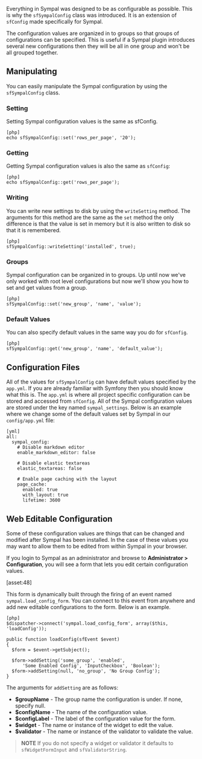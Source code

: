 Everything in Sympal was designed to be as configurable as possible. This is why 
the `sfSympalConfig` class was introduced. It is an extension of `sfConfig` 
made specifically for Sympal.

The configuration values are organized in to groups so that groups of configurations
can be specified. This is useful if a Sympal plugin introduces several new configurations
then they will be all in one group and won't be all grouped together.

## Manipulating

You can easily manipulate the Sympal configuration by using the `sfSympalConfig`
class.

### Setting

Setting Sympal configuration values is the same as sfConfig.

    [php]
    echo sfSympalConfig::set('rows_per_page', '20');

### Getting

Getting Sympal configuration values is also the same as `sfConfig`:

    [php]
    echo sfSympalConfig::get('rows_per_page');

### Writing

You can write new settings to disk by using the `writeSetting` method. The arguments
for this method are the same as the `set` method the only difference is that the value
is set in memory but it is also written to disk so that it is remembered.

    [php]
    sfSympalConfig::writeSetting('installed', true);

### Groups

Sympal configuration can be organized in to groups. Up until now we've only worked 
with root level configurations but now we'll show you how to set and get values from 
a group.

    [php]
    sfSympalConfig::set('new_group', 'name', 'value');

### Default Values

You can also specify default values in the same way you do for `sfConfig`.

    [php]
    sfSympalConfig::get('new_group', 'name', 'default_value');

## Configuration Files

All of the values for `sfSympalConfig` can have default values specified by the 
`app.yml`. If you are already familiar with Symfony then you should know what this
is. The `app.yml` is where all project specific configuration can be stored and
accessed from `sfConfig`. All of the Sympal configuration values are stored under 
the key named `sympal_settings`. Below is an example where we change some of the default values set by Sympal in our `config/app.yml` file:

    [yml]
    all:
      sympal_config:
        # Disable markdown editor
        enable_markdown_editor: false

        # Disable elastic textareas
        elastic_textareas: false

        # Enable page caching with the layout
        page_cache:
          enabled: true
          with_layout: true
          lifetime: 3600

## Web Editable Configuration

Some of these configuration values are things that can be changed and modified after
Sympal has been installed. In the case of these values you may want to allow them
to be edited from within Sympal in your browser.

If you login to Sympal as an administrator and browse to **Administrator > Configuration**, 
you will see a form that lets you edit certain configuration values.

[asset:48]

This form is dynamically built through the firing of an event named `sympal.load_config_form`. 
You can connect to this event from anywhere and add new editable configurations 
to the form. Below is an example.

    [php]
    $dispatcher->connect('sympal.load_config_form', array($this, 'loadConfig'));

    public function loadConfig(sfEvent $event)
    {
      $form = $event->getSubject();

      $form->addSetting('some_group', 'enabled',
          'Some Enabled Config', 'InputCheckbox', 'Boolean');
      $form->addSetting(null, 'no_group', 'No Group Config');
    }

The arguments for `addSetting` are as follows:

* **$groupName** - The group name the configuration is under. If none, specify null.
* **$configName** - The name of the configuration value.
* **$configLabel** - The label of the configuration value for the form.
* **$widget** - The name or instance of the widget to edit the value.
* **$validator** - The name or instance of the validator to validate the value.

> **NOTE**
> If you do not specify a widget or validator it defaults to `sfWidgetFormInput` 
> and `sfValidatorString`.